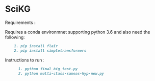 # SciKG


Requirements :

Requires a conda environmnet supporting python 3.6 and also need the following:

```markdown
    1. pip install flair
    2. pip install simpletransformers
```

Instructions to run :

```markdown
      1. python final_big_test.py
      2. python multi-class-sameas-hyp-new.py
```
